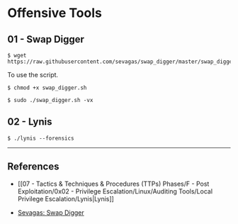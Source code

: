 # Offensive Tools

## 01 - Swap Digger

```
$ wget https://raw.githubusercontent.com/sevagas/swap_digger/master/swap_digger.sh
```

To use the script.

```
$ chmod +x swap_digger.sh

$ sudo ./swap_digger.sh -vx
```

## 02 - Lynis

```
$ ./lynis --forensics
```

---
## References

- [[07 - Tactics & Techniques & Procedures (TTPs) Phases/F - Post Exploitation/0x02 - Privilege Escalation/Linux/Auditing Tools/Local Privilege Escalation/Lynis|Lynis]]

- [Sevagas: Swap Digger](https://github.com/sevagas/swap_digger)